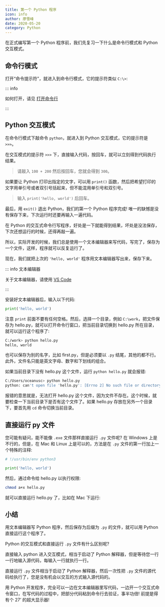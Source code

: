 ```yaml
---
title: 第一个 Python 程序
icon: info
author: 廖雪峰
date: 2020-05-20
category: Python
---
```


在正式编写第一个 Python 程序前，我们先复习一下什么是命令行模式和 Python 交互模式。

<!-- more -->

## 命令行模式

打开“命令提示符”，就进入到命令行模式，它的提示符类似 `C:\>`:

::: info

如何打开，请见 [打开命令行](../../../windows/cmd.md)

:::

## Python 交互模式

在命令行模式下敲命令 `python`，就进入到 Python 交互模式，它的提示符是 `>>>`。

在交互模式的提示符 `>>>` 下，直接输入代码，按回车，就可以立刻得到代码执行结果。

> 请敲入 `100 + 200` 然后按回车，您就会得到 `300`。

如果要让 Python 打印出指定的文字，可以用 `print()` 函数，然后把希望打印的文字用单引号或者双引号括起来，但不能混用单引号和双引号。

> 输入 `print('hello, world')` 后回车。

最后，用 `exit()` 退出 Python，我们的第一个 Python 程序完成! 唯一的缺憾是没有保存下来，下次运行时还要再输入一遍代码。

在 Python 的交互式命令行写程序，好处是一下就能得到结果，坏处是没法保存，下次还想运行的时候，还得再敲一遍。

所以，实际开发的时候，我们总是使用一个文本编辑器来写代码，写完了，保存为一个文件，这样，程序就可以反复运行了。

现在，我们就把上次的 `'hello, world'` 程序用文本编辑器写出来，保存下来。

::: info 文本编辑器

关于文本编辑器，请使用 [VS Code](../../../../software/vscode/README.md)

:::

安装好文本编辑器后，输入以下代码:

```py
print('hello, world')
```

注意 `print` 前面不要有任何空格。然后，选择一个目录，例如 `C:\work`，把文件保存为 hello.py，就可以打开命令行窗口，把当前目录切换到 hello.py 所在目录，就可以运行这个程序了:

```sh
C:/work> python hello.py
hello, world
```

也可以保存为别的名字，比如 first.py，但是必须要以 `.py` 结尾，其他的都不行。此外，文件名只能是英文字母、数字和下划线的组合。

如果当前目录下没有 hello.py 这个文件，运行 `python hello.py` 就会报错:

```sh
C:/Users/oceanusc> python hello.py
python: can't open file 'hello.py': [Errno 2] No such file or directory
```

报错的意思就是，无法打开 hello.py 这个文件，因为文件不存在。这个时候，就要检查一下当前目录下是否有这个文件了。如果 hello.py 存放在另外一个目录下，要首先用 `cd` 命令切换当前目录。

## 直接运行 py 文件

您可能有疑问，能不能像 `.exe` 文件那样直接运行 `.py` 文件呢? 在 Windows 上是不行的，但是，在 Mac 和 Linux 上是可以的，方法是在 `.py` 文件的第一行加上一个特殊的注释:

```py
# !/usr/bin/env python3

print('hello, world')
```

然后，通过命令给 hello.py 以执行权限:

```sh
chmod a+x hello.py
```

就可以直接运行 hello.py 了，比如在 Mac 下运行:

## 小结

用文本编辑器写 Python 程序，然后保存为后缀为 `.py` 的文件，就可以用 Python 直接运行这个程序了。

Python 的交互模式和直接运行 `.py` 文件有什么区别呢?

直接输入 python 进入交互模式，相当于启动了 Python 解释器，但是等待您一行一行地输入源代码，每输入一行就执行一行。

直接运行 `.py` 文件相当于启动了 Python 解释器，然后一次性把 `.py` 文件的源代码给执行了，您是没有机会以交互的方式输入源代码的。

用 Python 开发程序，完全可以一边在文本编辑器里写代码，一边开一个交互式命令窗口，在写代码的过程中，把部分代码粘到命令行去验证，事半功倍! 前提是得有个 27’ 的超大显示器!

